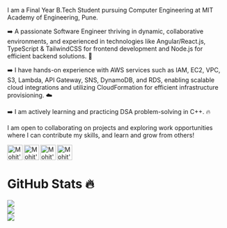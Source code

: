 I am a Final Year B.Tech Student pursuing Computer Engineering at MIT Academy of Engineering, Pune.

➡️ A passionate Software Engineer thriving in dynamic, collaborative environments, and experienced in technologies like Angular/React.js, TypeScript & TailwindCSS for frontend development and Node.js for efficient backend solutions. 🚀

➡️ I have hands-on experience with AWS services such as IAM, EC2, VPC, S3, Lambda, API Gateway, SNS, DynamoDB, and RDS, enabling scalable cloud integrations and utilizing CloudFormation for efficient infrastructure provisioning. ☁️

➡️ I am actively learning and practicing DSA problem-solving in C++. 🔥

I am open to collaborating on projects and exploring work opportunities where I can contribute my skills, and learn and grow from others!

<a href="https://www.linkedin.com/in/mohitjaiswal28/">
  <img align="left" alt="Mohit's LinkdeIn" width="35px" src="https://img.icons8.com/color/2x/linkedin--v4.png" />
</a>

<a href="https://twitter.com/mohitjaiswal28_">
  <img align="left" alt="Mohit's Twitter" width="35px" src="https://freelogopng.com/images/all_img/1690643591twitter-x-logo-png.png" />
</a>

<a href="https://www.instagram.com/mohitjaiswal.28/">
  <img align="left" alt="Mohit's Instagram" width="35px" src="https://img.icons8.com/color/2x/instagram-new.png" />
</a>

<a href="https://mohitjaiswal.me/">
  <img align="left" alt="Mohit's Instagram" width="35px" src="https://img.icons8.com/?size=512&id=103413&format=png" />
</a>
<br>
<br>

# GitHub Stats 🔥
![](https://github-readme-stats.vercel.app/api?username=mohitjaiswal28&theme=dracula&hide_border=false&include_all_commits=true&count_private=false)<br/>
![](https://github-readme-streak-stats.herokuapp.com/?user=mohitjaiswal28&theme=dracula&hide_border=false)<br/>
![](https://github-readme-stats.vercel.app/api/top-langs/?username=mohitjaiswal28&theme=dracula&hide_border=false&include_all_commits=true&count_private=false&layout=compact)
